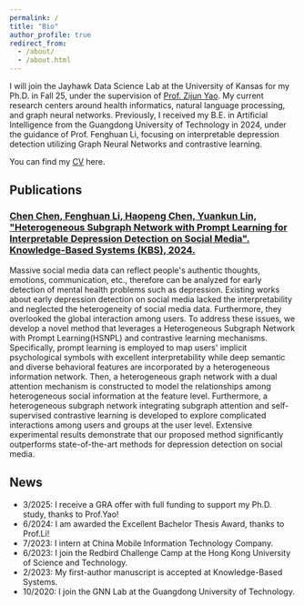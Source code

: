 ```yaml
---
permalink: /
title: "Bio"
author_profile: true
redirect_from: 
  - /about/
  - /about.html
---
```


I will join the Jayhawk Data Science Lab at the University of Kansas for my Ph.D. in Fall 25, under the supervision of [Prof. Zijun Yao](https://ittc.ku.edu/~zyao/). My current research centers around health informatics, natural language processing, and graph neural networks. Previously, I received my B.E. in Artificial Intelligence from the Guangdong University of Technology in 2024, under the guidance of Prof. Fenghuan Li, focusing on interpretable depression detection utilizing Graph Neural Networks and contrastive learning. 

You can find my [CV](https://drive.google.com/file/d/15Tjkj__hEPyMDef0W3BPiehrk6DqvqxN/view?usp=sharing) here.

## Publications
### [**Chen Chen**, Fenghuan Li, Haopeng Chen, Yuankun Lin, "Heterogeneous Subgraph Network with Prompt Learning for Interpretable Depression Detection on Social Media". Knowledge-Based Systems (KBS), 2024.](https://doi.org/10.1016/j.knosys.2025.113215)
Massive social media data can reflect people's authentic thoughts, emotions, communication, etc., therefore can be analyzed for early detection of mental health problems such as depression. Existing works about early depression detection on social media lacked the interpretability and neglected the heterogeneity of social media data. Furthermore, they overlooked the global interaction among users. To address these issues, we develop a novel method that leverages a Heterogeneous Subgraph Network with Prompt Learning(HSNPL) and contrastive learning mechanisms. Specifically, prompt learning is employed to map users' implicit psychological symbols with excellent interpretability while deep semantic and diverse behavioral features are incorporated by a heterogeneous information network. Then, a heterogeneous graph network with a dual attention mechanism is constructed to model the relationships among heterogeneous social information at the feature level. Furthermore, a heterogeneous subgraph network integrating subgraph attention and self-supervised contrastive learning is developed to explore complicated interactions among users and groups at the user level. Extensive experimental results demonstrate that our proposed method significantly outperforms state-of-the-art methods for depression detection on social media.

## News
* 3/2025: I receive a GRA offer with full funding to support my Ph.D. study, thanks to Prof.Yao!
* 6/2024: I am awarded the Excellent Bachelor Thesis Award, thanks to Prof.Li!
* 7/2023: I intern at China Mobile Information Technology Company. 
* 6/2023: I join the Redbird Challenge Camp at the Hong Kong University of Science and Technology. 
* 2/2023: My first-author manuscript is accepted at Knowledge-Based Systems. 
* 10/2020: I join the GNN Lab at the Guangdong University of Technology. 
